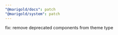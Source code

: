 ```yaml
---
"@marigold/docs": patch
"@marigold/system": patch
---
```


fix: remove deprecated components from theme type
